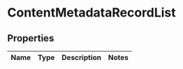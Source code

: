 
# ContentMetadataRecordList

## Properties
Name | Type | Description | Notes
------------ | ------------- | ------------- | -------------



